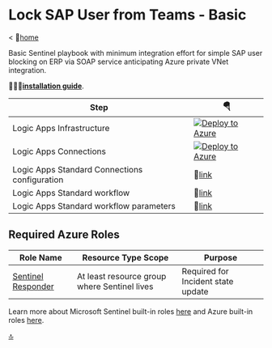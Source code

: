 # Lock SAP User from Teams - Basic

< 🏡[home](../README.md)

Basic Sentinel playbook with minimum integration effort for simple SAP user blocking on ERP via SOAP service anticipating Azure private VNet integration.

👨🏽‍🔧[**installation guide**](../INSTALLATION.md).

| Step | 🪂 |
| --- | --- |
| Logic Apps Infrastructure | [![Deploy to Azure](https://aka.ms/deploytoazurebutton)](https://portal.azure.com/#create/Microsoft.Template/uri/https%3A%2F%2Fraw.githubusercontent.com%2FAzure%2FAzure-Sentinel%2Fmaster%2FSolutions%2FSAP%2FPlaybooks%2FBasic-SAPLockUser-STD%2Fazuredeploy.json) |
| Logic Apps Connections | [![Deploy to Azure](https://aka.ms/deploytoazurebutton)](https://portal.azure.com/#create/Microsoft.Template/uri/https%3A%2F%2Fraw.githubusercontent.com%2FAzure%2FAzure-Sentinel%2Fmaster%2FSolutions%2FSAP%2FPlaybooks%2FBasic-SAPLockUser-STD%2Fazureconnectordeploy.json) |
| Logic Apps Standard Connections configuration | 🔗[link](connections.json) |
| Logic Apps Standard workflow | 🔗[link](workflow.json) |
| Logic Apps Standard workflow parameters | 🔗[link](workflowparameters.json) |

## Required Azure Roles

| Role Name | Resource Type Scope | Purpose |
| --- | --- | --- |
| [Sentinel Responder](https://learn.microsoft.com/azure/role-based-access-control/built-in-roles#microsoft-sentinel-responder) | At least resource group where Sentinel lives | Required for Incident state update |

Learn more about Microsoft Sentinel built-in roles [here](https://learn.microsoft.com/azure/sentinel/roles) and Azure built-in roles [here](https://learn.microsoft.com/azure/role-based-access-control/built-in-roles).

[🔝](#)
